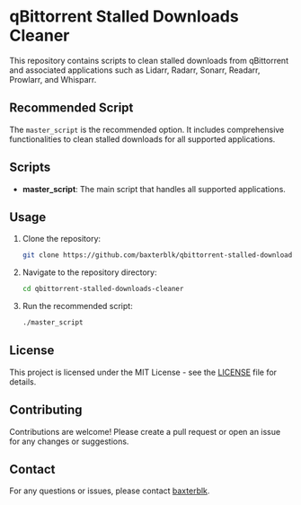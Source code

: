 # qBittorrent Stalled Downloads Cleaner

This repository contains scripts to clean stalled downloads from qBittorrent and associated applications such as Lidarr, Radarr, Sonarr, Readarr, Prowlarr, and Whisparr.

## Recommended Script

The `master_script` is the recommended option. It includes comprehensive functionalities to clean stalled downloads for all supported applications.

## Scripts

- **master_script**: The main script that handles all supported applications.

## Usage

1. Clone the repository:
    ```sh
    git clone https://github.com/baxterblk/qbittorrent-stalled-downloads-cleaner.git
    ```
2. Navigate to the repository directory:
    ```sh
    cd qbittorrent-stalled-downloads-cleaner
    ```
3. Run the recommended script:
    ```sh
    ./master_script
    ```

## License

This project is licensed under the MIT License - see the [LICENSE](LICENSE) file for details.

## Contributing

Contributions are welcome! Please create a pull request or open an issue for any changes or suggestions.

## Contact

For any questions or issues, please contact [baxterblk](https://github.com/baxterblk).

